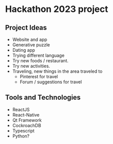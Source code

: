 # Hackathon 2023 project

## Project Ideas
* Website and app 
* Generative puzzle 
* Dating app 
* Trying different language 
* Try new foods / restaurant. 
* Try new activities.
* Traveling, new things in the area traveled to  
    * Pinterest for travel 
    * Forum / suggestions for travel 

## Tools and Technologies
* ReactJS
* React-Native
* Qt Framework 
* CockroachDB
* Typescript
* Python?
